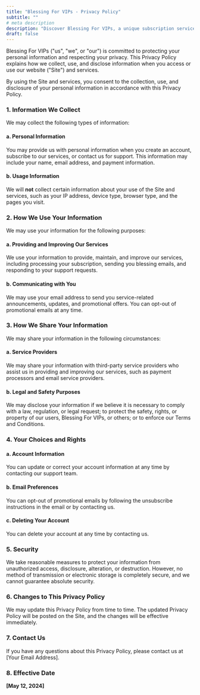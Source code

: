 ```yaml
---
title: "Blessing For VIPs - Privacy Policy"
subtitle: ""
# meta description
description: "Discover Blessing For VIPs, a unique subscription service that delivers entertaining and literary-quality virtual blessings from deities worldwide. Learn about our service features, terms and conditions, and privacy policy."
draft: false
---
```



Blessing For VIPs ("us", "we", or "our") is committed to protecting your personal information and respecting your privacy. This Privacy Policy explains how we collect, use, and disclose information when you access or use our website ("Site") and services.

By using the Site and services, you consent to the collection, use, and disclosure of your personal information in accordance with this Privacy Policy.

### 1. Information We Collect

We may collect the following types of information:

#### a. Personal Information

You may provide us with personal information when you create an account, subscribe to our services, or contact us for support. This information may include your name, email address, and payment information.

#### b. Usage Information

We will **not** collect certain information about your use of the Site and services, such as your IP address, device type, browser type, and the pages you visit.

### 2. How We Use Your Information

We may use your information for the following purposes:

#### a. Providing and Improving Our Services

We use your information to provide, maintain, and improve our services, including processing your subscription, sending you blessing emails, and responding to your support requests.

#### b. Communicating with You

We may use your email address to send you service-related announcements, updates, and promotional offers. You can opt-out of promotional emails at any time.

### 3. How We Share Your Information

We may share your information in the following circumstances:

#### a. Service Providers

We may share your information with third-party service providers who assist us in providing and improving our services, such as payment processors and email service providers.

#### b. Legal and Safety Purposes

We may disclose your information if we believe it is necessary to comply with a law, regulation, or legal request; to protect the safety, rights, or property of our users, Blessing For VIPs, or others; or to enforce our Terms and Conditions.

### 4. Your Choices and Rights

#### a. Account Information

You can update or correct your account information at any time by contacting our support team.

#### b. Email Preferences

You can opt-out of promotional emails by following the unsubscribe instructions in the email or by contacting us.

#### c. Deleting Your Account

You can delete your account at any time by contacting us.

### 5. Security

We take reasonable measures to protect your information from unauthorized access, disclosure, alteration, or destruction. However, no method of transmission or electronic storage is completely secure, and we cannot guarantee absolute security.

### 6. Changes to This Privacy Policy

We may update this Privacy Policy from time to time. The updated Privacy Policy will be posted on the Site, and the changes will be effective immediately.

### 7. Contact Us

If you have any questions about this Privacy Policy, please contact us at [Your Email Address].

### 8. Effective Date

**[May 12, 2024]**